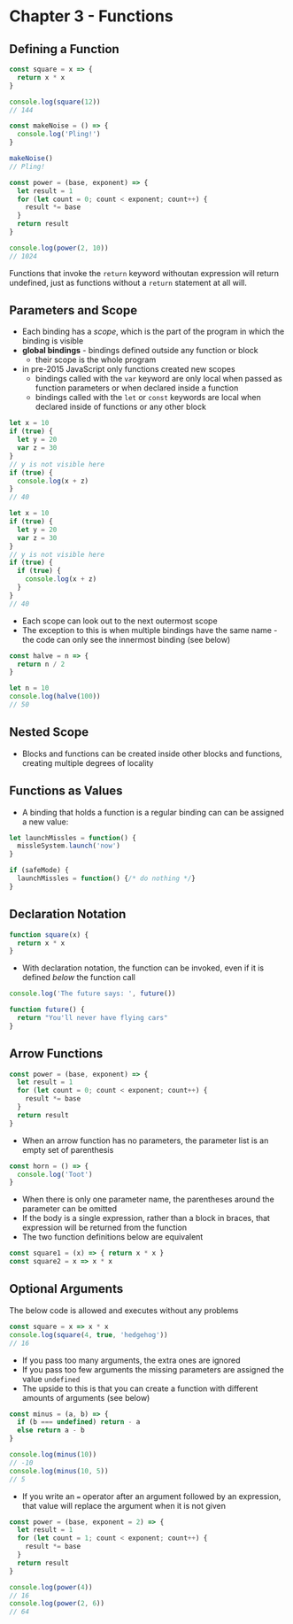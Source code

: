 # Chapter 3 - Functions

## Defining a Function

````javascript
const square = x => {
  return x * x
}

console.log(square(12))
// 144
````

````javascript
const makeNoise = () => {
  console.log('Pling!')
}

makeNoise()
// Pling!

const power = (base, exponent) => {
  let result = 1
  for (let count = 0; count < exponent; count++) {
    result *= base
  }
  return result
}

console.log(power(2, 10))
// 1024
````

Functions that invoke the `return` keyword withoutan expression will return undefined, just
as functions without a `return` statement at all will.

## Parameters and Scope
- Each binding has a *scope*, which is the part of the program in which
the binding is visible
- **global bindings** - bindings defined outside any function or block
  - their scope is the whole program
- in pre-2015 JavaScript only functions created new scopes
  - bindings called with the `var` keyword are only local when passed as function parameters or when declared inside a function
  - bindings called with the `let` or `const` keywords are local when declared inside of functions or any other block

````javascript
let x = 10
if (true) {
  let y = 20
  var z = 30
}
// y is not visible here
if (true) {
  console.log(x + z)
}
// 40
````

````javascript
let x = 10
if (true) {
  let y = 20
  var z = 30
}
// y is not visible here
if (true) {
  if (true) {
    console.log(x + z)
  }
}
// 40
````

- Each scope can look out to the next outermost scope
- The exception to this is when multiple bindings have the same name - the code can only
see the innermost binding (see below)

````javascript
const halve = n => {
  return n / 2
}

let n = 10
console.log(halve(100))
// 50
````

## Nested Scope
- Blocks and functions can be created inside other blocks and functions, creating multiple
degrees of locality

## Functions as Values

- A binding that holds a function is a regular binding can can be assigned a new value:

````javascript
let launchMissles = function() {
  missleSystem.launch('now')
}

if (safeMode) {
  launchMissles = function() {/* do nothing */}
}
````

## Declaration Notation

````javascript
function square(x) {
  return x * x
}
````
- With declaration notation, the function can be invoked, even if it is defined *below* the function call

````javascript
console.log('The future says: ', future())

function future() {
  return "You'll never have flying cars"
}
````

## Arrow Functions

````javascript
const power = (base, exponent) => {
  let result = 1
  for (let count = 0; count < exponent; count++) {
    result *= base
  }
  return result
}
````
- When an arrow function has no parameters, the parameter list is an empty set of parenthesis
````javascript
const horn = () => {
  console.log('Toot')
}
````
- When there is only one parameter name, the parentheses around the parameter can be omitted
- If the body is a single expression, rather than a block in braces, that expression will be returned
from the function
- The two function definitions below are equivalent

````javascript
const square1 = (x) => { return x * x }
const square2 = x => x * x
````

## Optional Arguments

The below code is allowed and executes without any problems

````javascript
const square = x => x * x
console.log(square(4, true, 'hedgehog'))
// 16
````
- If you pass too many arguments, the extra ones are ignored
- If you pass too few arguments the missing parameters are assigned the value `undefined`
- The upside to this is that you can create a function with different amounts of arguments (see below)

````javascript
const minus = (a, b) => {
  if (b === undefined) return - a
  else return a - b
}

console.log(minus(10))
// -10
console.log(minus(10, 5))
// 5
````
- If you write an `=` operator after an argument followed by an expression, that value will replace the argument 
when it is not given

````javascript
const power = (base, exponent = 2) => {
  let result = 1
  for (let count = 1; count < exponent; count++) {
    result *= base
  }
  return result
}

console.log(power(4))
// 16
console.log(power(2, 6))
// 64
````
